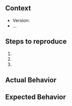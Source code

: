 ## Context
  - Version:
  - ...

## Steps to reproduce
  1.
  1.
  1.

## Actual Behavior

## Expected Behavior

<!---
Please attach the old spec and the new spec to your bug report, if relevant.
--->
